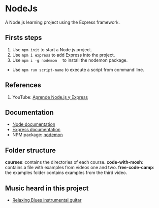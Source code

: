# NodeJs

A Node.js learning project using the Express framework.

## Firsts steps

1. Use `npm init` to start a Node.js project.
2. Use `npm i express` to add Express into the project.
3. Use `npm i -g nodemon  ` to install the nodemon package.

- Use `npm run script-name` to execute a script from command line.

## References

1. YouTube: [Aprende Node.js y Express](https://www.youtube.com/watch?v=1hpc70_OoAg&ab_channel=freeCodeCampEspa%C3%B1ol)

## Documentation

- [Node documentation](https://nodejs.org/)
- [Express documentation](https://expressjs.com/)
- NPM package: [nodemon](https://www.npmjs.com/package/nodemon)

## Folder structure

**courses**: contains the directories of each course.
**code-with-mosh**: contains a file with examples from videos one and two.
**free-code-camp**: the examples folder contains examples from the third video.

## Music heard in this project

- [Relaxing Blues instrumental guitar](https://open.spotify.com/album/08mAHO7zc084KNeKxDKPrO?si=XybAkJqpSAy-BN5nphbxig)
